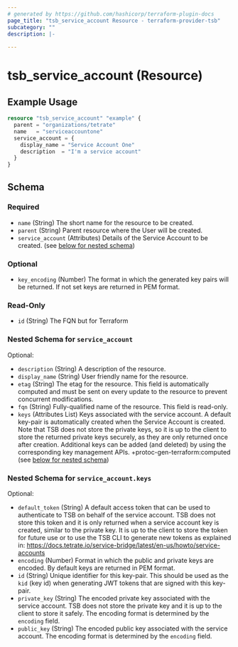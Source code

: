 ```yaml
---
# generated by https://github.com/hashicorp/terraform-plugin-docs
page_title: "tsb_service_account Resource - terraform-provider-tsb"
subcategory: ""
description: |-
  
---
```


# tsb_service_account (Resource)



## Example Usage

```terraform
resource "tsb_service_account" "example" {
  parent = "organizations/tetrate"
  name   = "serviceaccountone"
  service_account = {
    display_name = "Service Account One"
    description  = "I'm a service account"
  }
}
```

<!-- schema generated by tfplugindocs -->
## Schema

### Required

- `name` (String) The short name for the resource to be created.
- `parent` (String) Parent resource where the User will be created.
- `service_account` (Attributes) Details of the Service Account to be created. (see [below for nested schema](#nestedatt--service_account))

### Optional

- `key_encoding` (Number) The format in which the generated key pairs will be returned. If not set keys are returned in PEM format.

### Read-Only

- `id` (String) The FQN but for Terraform

<a id="nestedatt--service_account"></a>
### Nested Schema for `service_account`

Optional:

- `description` (String) A description of the resource.
- `display_name` (String) User friendly name for the resource.
- `etag` (String) The etag for the resource. This field is automatically computed and must be sent on every update to the resource to prevent concurrent modifications.
- `fqn` (String) Fully-qualified name of the resource. This field is read-only.
- `keys` (Attributes List) Keys associated with the service account. A default key-pair is automatically created when the Service Account is created. Note that TSB does not store the private keys, so it is up to the client to store the returned private keys securely, as they are only returned once after creation. Additional keys can be added (and deleted) by using the corresponding key management APIs. +protoc-gen-terraform:computed (see [below for nested schema](#nestedatt--service_account--keys))

<a id="nestedatt--service_account--keys"></a>
### Nested Schema for `service_account.keys`

Optional:

- `default_token` (String) A default access token that can be used to authenticate to TSB on behalf of the service account. TSB does not store this token and it is only returned when a service account key is created, similar to the private key. It is up to the client to store the token for future use or to use the TSB CLI to generate new tokens as explained in: https://docs.tetrate.io/service-bridge/latest/en-us/howto/service-accounts
- `encoding` (Number) Format in which the public and private keys are encoded. By default keys are returned in PEM format.
- `id` (String) Unique identifier for this key-pair. This should be used as the `kid` (key id) when generating JWT tokens that are signed with this key-pair.
- `private_key` (String) The encoded private key associated with the service account. TSB does not store the private key and it is up to the client to store it safely. The encoding format is determined by the `encoding` field.
- `public_key` (String) The encoded public key associated with the service account. The encoding format is determined by the `encoding` field.


